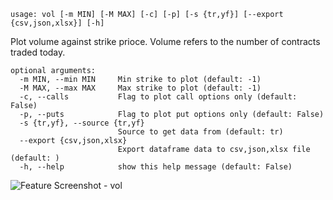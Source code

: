 ```
usage: vol [-m MIN] [-M MAX] [-c] [-p] [-s {tr,yf}] [--export {csv,json,xlsx}] [-h]
```

Plot volume against strike prioce. Volume refers to the number of contracts traded today.

```
optional arguments:
  -m MIN, --min MIN     Min strike to plot (default: -1)
  -M MAX, --max MAX     Max strike to plot (default: -1)
  -c, --calls           Flag to plot call options only (default: False)
  -p, --puts            Flag to plot put options only (default: False)
  -s {tr,yf}, --source {tr,yf}
                        Source to get data from (default: tr)
  --export {csv,json,xlsx}
                        Export dataframe data to csv,json,xlsx file (default: )
  -h, --help            show this help message (default: False)
```
<img size-="1400" alt="Feature Screenshot - vol" src="https://user-images.githubusercontent.com/85772166/144265560-1558aca5-c2a5-4c62-931d-580554453bf8.png">
